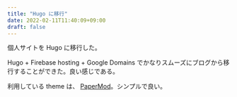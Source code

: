 ```yaml
---
title: "Hugo に移行"
date: 2022-02-11T11:40:09+09:00
draft: false
---
```


個人サイトを Hugo に移行した。

Hugo + Firebase hosting + Google Domains でかなりスムーズにブログから移行することができた。良い感じである。

利用している theme は、 [PaperMod](https://github.com/adityatelange/hugo-PaperMod)。シンプルで良い。
